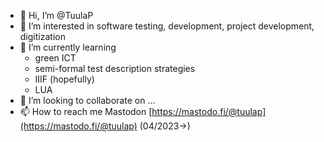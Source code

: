 - 👋 Hi, I’m @TuulaP
- 👀 I’m interested in software testing, development, project development, digitization 
- 🌱 I’m currently learning 
     - green ICT
     - semi-formal test description strategies
     - IIIF (hopefully)
     - LUA
- 💞️ I’m looking to collaborate on ...
- 📫 How to reach me
       Mastodon [https://mastodo.fi/@tuulap](https://mastodo.fi/@tuulap) (04/2023->)

<!---
TuulaP/TuulaP is a ✨ special ✨ repository because its `README.md` (this file) appears on your GitHub profile.
You can click the Preview link to take a look at your changes.
--->
